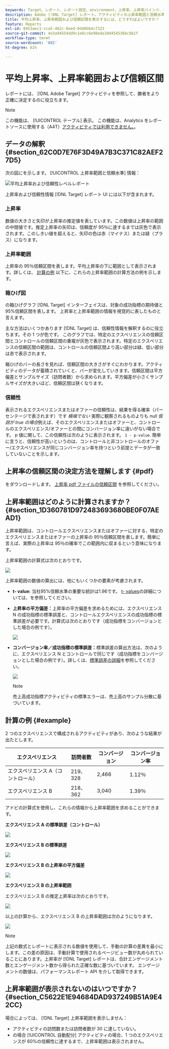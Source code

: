 ```yaml
---
keywords: Target、レポート、レポート設定、environment、上昇率、上昇率バインド、平方偏差、confidence、control
description: Adobe [!DNL Target] レポート。アクティビティの上昇率範囲と信頼水準を理解するのに役立つ、データポイントとビジュアライゼーションの表現を含みます。
title: 平均上昇率、上昇率範囲および信頼区間を表示するには、どうすればよいですか？
feature: Reports
exl-id: 0453aec1-cca5-462c-8eed-0d40bb4cf323
source-git-commit: 4e3a94554dd9c1e8cc6e98eda10d454536bc9b1f
workflow-type: tm+mt
source-wordcount: '882'
ht-degree: 62%

---
```


# 平均上昇率、上昇率範囲および信頼区間

レポートには、 [!DNL Adobe Target] アクティビティを参照して、勝者をより正確に決定するのに役立ちます。

>[!NOTE]
>
>この機能は、 [!UICONTROL テーブル] 表示。 この機能は、Analytics をレポートソースに使用する（A4T）[アクティビティでは利用できません。](/help/c-integrating-target-with-mac/a4t/a4t.md#concept_7540C8C04259434AB6EE33B09F47A1DE)。

## データの解釈 {#section_62C0D7E76F3D49A7B3C371C82AEF27D5}

次の図にを示します。 [!UICONTROL 上昇率範囲と信頼水準] 情報：

![平均上昇率および信頼性レベルレポート](/help/c-reports/c-report-settings/assets/lift-screenshot-new.png)

上昇率および信頼性情報 [!DNL Target] レポート UI には以下が含まれます。

### 上昇率

数値の大きさと矢印が上昇率の推定値を表しています。この数値は上昇率の範囲の中間値です。推定上昇率の矢印は、信頼度が 95％に達するまでは灰色で表示されます。このしきい値を超えると、矢印の色は赤（マイナス）または緑（プラス）になります。

### 上昇率範囲

上昇率の 95％信頼区間を表します。平均上昇率の下に範囲として表示されます。詳しくは、 [計算の例](#example) 以下に、これらの上昇率範囲の計算方法の例を示します。

### 箱ひげ図

の箱ひげグラフ [!DNL Target] インターフェイスは、対象の成功指標の期待値と 95%信頼区間を表します。 上昇率と上昇率範囲の情報を視覚的に表したものと言えます。

主な方法はいくつかあります [!DNL Target] は、信頼性情報を解釈するのに役立ちます。その 1 つが色です。 このグラフでは、特定のエクスペリエンスの信頼区間とコントロールの信頼区間の重複が灰色で表示されます。特定のエクスペリエンスの信頼区間の範囲は、コントロールの信頼区間より高い部分は緑、低い部分は赤で表示されます。

箱ひげのバーの長さを見れば、信頼区間の大きさがすぐにわかります。アクティビティのデータが蓄積されていくと、バーが変化していきます。信頼区間は平方偏差とサンプルサイズ（訪問者数）から求められます。平方偏差が小さくサンプルサイズが大きいほど、信頼区間は狭くなります。

### 信頼性

表示されるエクスペリエンスまたはオファーの信頼性は、結果を得る確率（パーセンテージで表されます）です _極端でない_ 実際に観察されるものよりも _null 仮説が true の場合_&#x200B;例えば、そのエクスペリエンスまたはオファーと、コントロールのエクスペリエンス/オファーとの間にコンバージョン率に違いがない場合です。 p 値に関して、この信頼性は次のように表示されます。 `1 - p-value`. 簡単に言うと、信頼性が高いというのは、コントロールと非コントロールのオファー/エクスペリエンスが同じコンバージョン率を持つという前提とデータが一致していないことを示します。

## 上昇率の信頼区間の決定方法を理解します {#pdf}

をダウンロードします。 [上昇率 pdf ファイルの信頼区間](/help/assets/confidence_interval_lift.pdf) を参照してください。

## 上昇率範囲はどのように計算されますか？ {#section_1D360781D972483693680BE0F07AEAD1}

上昇率範囲は、コントロールエクスペリエンスまたはオファーに対する、特定のエクスペリエンスまたはオファーの上昇率の 95％信頼区間を表します。簡単に言えば、実際の上昇率は 95％の確率でこの範囲内に収まるという意味になります。

上昇率範囲の計算式は次のとおりです。

![](assets/lift_diagram.png)

上昇率範囲の数値の算出には、他にもいくつかの要素が考慮されます。

* **t- value:** 当社95%信頼水準の重要な統計は1.96です。 [t- values](https://en.wikipedia.org/wiki/T-statistic)の詳細については、を参照してください。
* **上昇率の平方偏差：**&#x200B;上昇率の平方偏差を求めるためには、エクスペリエンス N の成功指標の標準誤差と、コントロールエクスペリエンスの成功指標の標準誤差が必要です。計算式は次のとおりです（成功指標をコンバージョンとした場合の例です）。

   ![](assets/lift_variance.png)

* **コンバージョン率／成功指標の標準誤差：**&#x200B;標準誤差の算出方法は、次のように、エクスペリエンス N とコントロールで同じです（成功指標をコンバージョンとした場合の例です）。詳しくは、[標準誤差の詳細](https://en.wikipedia.org/wiki/Standard_error)を参照してください。

   ![](assets/standard_error.png)

   >[!NOTE]
   >
   >売上高成功指標アクティビティの標準エラーは、売上高のサンプル分散に基づいています。

## 計算の例 {#example}

2 つのエクスペリエンスで構成されるアクティビティがあり、次のような結果が出たとします。

| エクスペリエンス | 訪問者数 | コンバージョン | コンバージョン率 |
|--- |--- |--- |--- |
| エクスペリエンス A（コントロール） | 219、328 | 2,466 | 1.12％ |
| エクスペリエンス B | 218、362 | 3,040 | 1.39％ |

アドビの計算式を使用し、これらの情報から上昇率範囲を求めることができます。

**エクスペリエンス A の標準誤差（コントロール）**

![](assets/standard_error_A.png)

**エクスペリエンス B の標準誤差**

![](assets/standard_error_B.png)

**エクスペリエンス B の上昇率の平方偏差**

![](assets/lift_variance_B.png)

**エクスペリエンス B の上昇率範囲**

エクスペリエンス B の推定上昇率は次のとおりです。

![](assets/lift_bounds_B.png)

以上の計算から、エクスペリエンス B の上昇率範囲は次のようになります。

![](assets/lift_bounds_B2.png)

>[!NOTE]
>
>上記の数式とレポートに表示される数値を使用して、手動の計算の差異を最小にします。この差の原因は、手動計算で使用されるページビュー数が丸められていることにあります。上昇率が [!DNL Target] レポートは、合計エンゲージメント数とエンゲージメント数から得られた正確な数に基づいています。 エンゲージメントの数値は、パフォーマンスレポート API を介して取得できます。

## 上昇率範囲が表示されないのはいつですか？ {#section_C5622E1E94684DAD937249B51A9E42CC}

場合によっては、 [!DNL Target] 上昇率範囲を表示しません：

* アクティビティの訪問数または訪問者数が 30 に達していない。
* の場合 [!UICONTROL 自動配分] アクティビティの場合、1 つのエクスペリエンスが 60%の信頼性に達するまで、上昇率範囲は表示されません。
